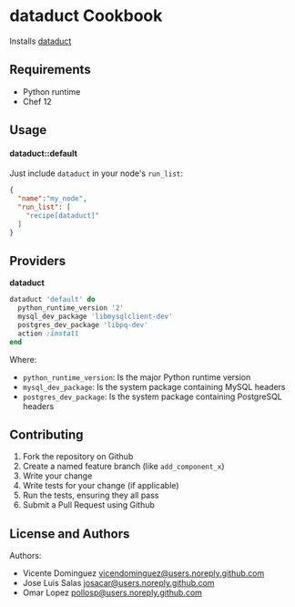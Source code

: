 dataduct Cookbook
========================

Installs [dataduct](https://github.com/coursera/dataduct)

Requirements
------------

- Python runtime
- Chef 12

Usage
-----

#### dataduct::default

Just include `dataduct` in your node's `run_list`:

```json
{
  "name":"my_node",
  "run_list": [
    "recipe[dataduct]"
  ]
}
```

Providers
---------

**dataduct**

```ruby
dataduct 'default' do
  python_runtime_version '2'
  mysql_dev_package 'libmysqlclient-dev'
  postgres_dev_package 'libpq-dev'
  action :install
end
```

Where:
- `python_runtime_version`: Is the major Python runtime version
- `mysql_dev_package`: Is the system package containing MySQL headers
- `postgres_dev_package`: Is the system package containing PostgreSQL headers

Contributing
------------

1. Fork the repository on Github
2. Create a named feature branch (like `add_component_x`)
3. Write your change
4. Write tests for your change (if applicable)
5. Run the tests, ensuring they all pass
6. Submit a Pull Request using Github

License and Authors
-------------------

Authors:
  - Vicente Dominguez <vicendominguez@users.noreply.github.com>
  - Jose Luis Salas <josacar@users.noreply.github.com>
  - Omar Lopez <pollosp@users.noreply.github.com>
